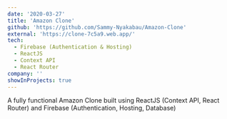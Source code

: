 ```yaml
---
date: '2020-03-27'
title: 'Amazon Clone'
github: 'https://github.com/Sammy-Nyakabau/Amazon-Clone'
external: 'https://clone-7c5a9.web.app/'
tech:
  - Firebase (Authentication & Hosting)
  - ReactJS
  - Context API
  - React Router
company: ''
showInProjects: true
---
```


A fully functional Amazon Clone built using ReactJS (Context API, React Router) and Firebase (Authentication, Hosting, Database)
